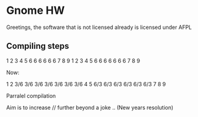 # Gnome HW

Greetings, the software that is not licensed already is licensed under AFPL

## Compiling steps

1 2 3 4 5 6 6 6 6 6 6 7 8 9 1 2 3 4 5 6 6 6 6 6 6 6 7 8 9

Now:

1 2 3/6 3/6 3/6 3/6 3/6 3/6 3/6 4 5 6/3 6/3 6/3 6/3 6/3 6/3 7 8 9 

Parralel compilation

Aim is to increase // further beyond a joke .. 
(New years resolution)
